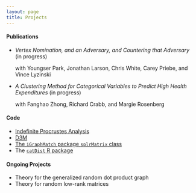 ```yaml
---
layout: page
title: Projects
---
```

<h4>Publications</h4>
<ul>
<li><i>Vertex Nomination, and an Adversary, and Countering that Adversary</i> (in progress)

with Youngser Park, Jonathan Larson, Chris White, Carey Priebe, and Vince Lyzinski </li>
<li><i>A Clustering Method for Categorical Variables to Predict High Health Expenditures</i> (in progress)

with Fanghao Zhong, Richard Crabb, and Margie Rosenberg</li>
</ul>

<h4>Code</h4>
<ul>
<li><a href="../assets/procrustes_simulation.html">Indefinite Procrustes Analysis</a></li>
<li><a href="https://github.com/neurodata/primitives-interfaces">D3M</li>
<li>The <code>iGraphMatch</code> package <a href="https://github.com/dpmcsuss/iGraphMatch/tree/dev_splr"><code>splrMatrix</code> class</a></li>
<li>The <a href="https://github.com/jagterberg/catDist"><code>catDist</code> R package</a></li>
</ul>

<h4>Ongoing Projects</h4>
<ul>
<li>Theory for the generalized random dot product graph</li>
<li>Theory for random low-rank matrices</li>
</ul>